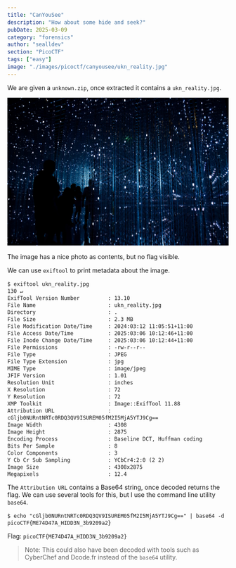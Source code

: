 ```yaml
---
title: "CanYouSee"
description: "How about some hide and seek?"
pubDate: 2025-03-09
category: "forensics"
author: "sealldev"
section: "PicoCTF"
tags: ["easy"]
image: "./images/picoctf/canyousee/ukn_reality.jpg"
---
```


We are given a `unknown.zip`, once extracted it contains a `ukn_reality.jpg`.

![ukn_reality.jpg](images/picoctf/canyousee/ukn_reality.jpg)

The image has a nice photo as contents, but no flag visible.

We can use `exiftool` to print metadata about the image.
```
$ exiftool ukn_reality.jpg                                                                                                                                                                                     130 ↵
ExifTool Version Number         : 13.10
File Name                       : ukn_reality.jpg
Directory                       : .
File Size                       : 2.3 MB
File Modification Date/Time     : 2024:03:12 11:05:51+11:00
File Access Date/Time           : 2025:03:06 10:12:46+11:00
File Inode Change Date/Time     : 2025:03:06 10:12:44+11:00
File Permissions                : -rw-r--r--
File Type                       : JPEG
File Type Extension             : jpg
MIME Type                       : image/jpeg
JFIF Version                    : 1.01
Resolution Unit                 : inches
X Resolution                    : 72
Y Resolution                    : 72
XMP Toolkit                     : Image::ExifTool 11.88
Attribution URL                 : cGljb0NURntNRTc0RDQ3QV9ISUREM05fM2I5MjA5YTJ9Cg==
Image Width                     : 4308
Image Height                    : 2875
Encoding Process                : Baseline DCT, Huffman coding
Bits Per Sample                 : 8
Color Components                : 3
Y Cb Cr Sub Sampling            : YCbCr4:2:0 (2 2)
Image Size                      : 4308x2875
Megapixels                      : 12.4
```

The `Attribution URL` contains a Base64 string, once decoded returns the flag. We can use several tools for this, but I use the command line utility `base64`.
```
$ echo "cGljb0NURntNRTc0RDQ3QV9ISUREM05fM2I5MjA5YTJ9Cg==" | base64 -d
picoCTF{ME74D47A_HIDD3N_3b9209a2}
```

Flag: `picoCTF{ME74D47A_HIDD3N_3b9209a2}`

> Note: This could also have been decoded with tools such as CyberChef and Dcode.fr instead of the `base64` utility.